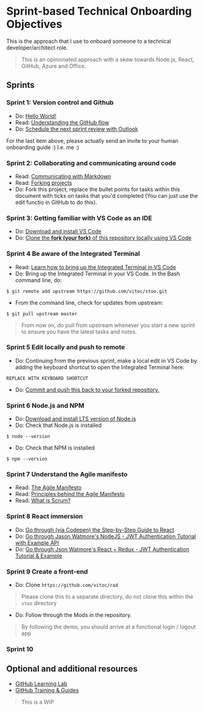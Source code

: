 # Sprint-based Technical Onboarding Objectives

This is the approach that I use to onboard someone to a technical developer/architect role.

> This is an opinionated approach with a skew towards Node.js, React, GitHub,  Azure and Office.

## Sprints

### Sprint 1: Version control and Github

* Do: [Hello World!](https://guides.github.com/activities/hello-world/)
* Read: [Understanding the GitHub flow](https://guides.github.com/introduction/flow/)
* Do: [Schedule the next sprint review with Outlook](https://support.office.com/en-us/article/schedule-a-meeting-with-other-people-5c9877bc-ab91-4a7c-99fb-b0b68d7ea94f)

For the last item above, please actually send an invite to your human onboarding guide :) I.e. me :)

### Sprint 2: Collaborating and communicating around code

* Read: [Communicating with Markdown](https://lab.github.com/githubtraining/communicating-using-markdown)
* Read: [Forking projects](https://guides.github.com/activities/forking/)
* Do: Fork this project, replace the bullet points for tasks within this document with ticks on tasks that you'd completed (You can just use the edit functio in GitHub to do this).


### Sprint 3: Getting familiar with VS Code as an IDE

* Do: [Download and install VS Code](https://code.visualstudio.com/download)
* Do: [Clone the **fork (your fork)** of this repository locally using VS Code](https://code.visualstudio.com/docs/editor/versioncontrol#_cloning-a-repository)

### Sprint 4 Be aware of the Integrated Terminal

* Read: [Learn how to bring up the Integrated Terminal in VS Code](https://code.visualstudio.com/docs/editor/integrated-terminal)
* Do: Bring up the Integrated Terminal in your VS Code. In the Bash command line, do:
```
$ git remote add upstream https://github.com/vitoc/stoo.git
```
* From the command line, check for updates from upstream:
```
$ git pull upstream master
```
> From now on, do pull from upstream whenever you start a new sprint to ensure you have the latest tasks and notes.

### Sprint 5 Edit locally and push to remote 

* Do: Continuing from the previous sprint, make a local edit in VS Code by adding the
  keyboard shortcut to open the Integrated Terminal here:
```
REPLACE WITH KEYBOARD SHORTCUT
```
* Do: [Commit and push this back to your forked repository.](https://code.visualstudio.com/docs/editor/versioncontrol#_commit)

### Sprint 6 Node.js and NPM

* Do: [Download and install LTS version of Node.js](https://nodejs.org/en/)
* Do: Check that Node.js is installed
```
$ node --version
```
* Do: Check that NPM is installed
```
$ npm --version
```

### Sprint 7 Understand the Agile manifesto

* Read: [The Agile Manifesto](https://agilemanifesto.org/)
* Read: [Principles behind the Agile Manifesto](https://agilemanifesto.org/principles.html)
* Read: [What is Scrum?](https://docs.microsoft.com/en-us/azure/devops/learn/agile/what-is-scrum)

### Sprint 8 React immersion 

* Do: [Go through (via Codepen) the Step-by-Step Guide to React](https://reactjs.org/docs/hello-world.html)
* Do: [Go through Jason Watmore's NodeJS - JWT Authentication Tutorial with Example API](https://jasonwatmore.com/post/2018/08/06/nodejs-jwt-authentication-tutorial-with-example-api)
* Do: [Go through Json Watmore's React + Redux - JWT Authentication Tutorial & Example](https://jasonwatmore.com/post/2017/12/07/react-redux-jwt-authentication-tutorial-example)

### Sprint 9 Create a front-end

* Do: Clone ```https://github.com/vitoc/rad```
> Please clone this to a separate directory, do not clone this within the ```stoo``` directory
* Do: Follow through the Mods in the repository.
> By following the demo, you should arrive at a functional login / logout app

### Sprint 10 

## Optional and additional resources
* [GitHub Learning Lab](https://lab.github.com/)
* [GitHub Training & Guides](https://www.youtube.com/githubguides)

> This is a WIP
